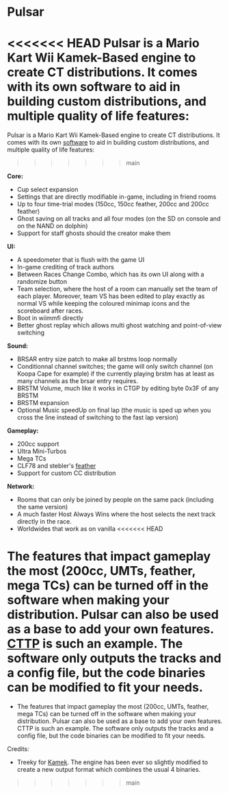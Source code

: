 # Pulsar
<<<<<<< HEAD
Pulsar is a Mario Kart Wii Kamek-Based engine to create CT distributions. It comes with its own software to aid in building custom distributions, and multiple quality of life features:
=======

Pulsar is a Mario Kart Wii Kamek-Based engine to create CT distributions. It comes with its own [software](../main/PulsarPackCreator/Executable) to aid in building custom distributions, and multiple quality of life features:
>>>>>>> main


**Core:**
- Cup select expansion
- Settings that are directly modifiable in-game, including in friend rooms
- Up to four time-trial modes (150cc, 150cc feather, 200cc and 200cc feather)
- Ghost saving on all tracks and all four modes (on the SD on console and on the NAND on dolphin)
- Support for staff ghosts should the creator make them


**UI:**
- A speedometer that is flush with the game UI
- In-game crediting of track authors
- Between Races Change Combo, which has its own UI along with a randomize button
- Team selection, where the host of a room can manually set the team of each player. Moreover, team VS has been edited to play exactly as normal VS while keeping the coloured minimap icons and the scoreboard after races.
- Boot in wiimmfi directly
- Better ghost replay which allows multi ghost watching and point-of-view switching


**Sound:**
- BRSAR entry size patch to make all brstms loop normally
- Conditionnal channel switches; the game will only switch channel (on Koopa Cape for example) if the currently playing brstm has at least as many channels as the brsar entry requires.
- BRSTM Volume, much like it works in CTGP by editing byte 0x3F of any BRSTM
- BRSTM expansion
- Optional Music speedUp on final lap (the music is sped up when you cross the line instead of switching to the fast lap version)


**Gameplay:**
- 200cc support
- Ultra Mini-Turbos
- Mega TCs
- CLF78 and stebler's [feather](https://wiki.tockdom.com/wiki/Feather_Item)
- Support for custom CC distribution


**Network:**
- Rooms that can only be joined by people on the same pack (including the same version)
- A much faster Host Always Wins where the host selects the next track directly in the race.
- Worldwides that work as on vanilla
<<<<<<< HEAD



The features that impact gameplay the most (200cc, UMTs, feather, mega TCs) can be turned off in the software when making your distribution.
Pulsar can also be used as a base to add your own features. [CTTP](https://github.com/MelgMKW/CTTP) is such an example. The software only outputs the tracks and a config file, but the code binaries can be modified to fit your needs.
=======
- The features that impact gameplay the most (200cc, UMTs, feather, mega TCs) can be turned off in the software when making your distribution. Pulsar can also be used as a base to add your own features. CTTP is such an example. The software only outputs the tracks and a config file, but the code binaries can be modified to fit your needs.


Credits:
- Treeky for [Kamek](https://github.com/Treeki/Kamek/tree/master). The engine has been ever so slightly modified to create a new output format which combines the usual 4 binaries. 
>>>>>>> main
